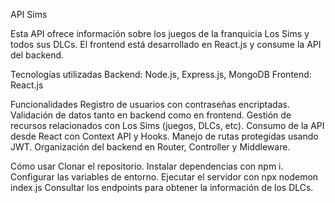 API Sims

Esta API ofrece información sobre los juegos de la franquicia Los Sims y todos sus DLCs.
El frontend está desarrollado en React.js y consume la API del backend.

Tecnologías utilizadas
Backend: Node.js, Express.js, MongoDB
Frontend: React.js

Funcionalidades
Registro de usuarios con contraseñas encriptadas.
Validación de datos tanto en backend como en frontend.
Gestión de recursos relacionados con Los Sims (juegos, DLCs, etc).
Consumo de la API desde React con Context API y Hooks.
Manejo de rutas protegidas usando JWT.
Organización del backend en Router, Controller y Middleware.

Cómo usar
Clonar el repositorio.
Instalar dependencias con npm i.
Configurar las variables de entorno.
Ejecutar el servidor con npx nodemon index.js
Consultar los endpoints para obtener la información de los DLCs.
